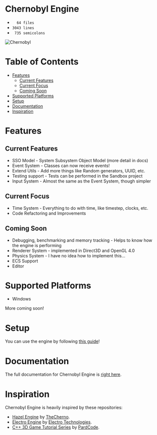 # Chernobyl Engine

- `  64 files`
- `3043 lines`
- ` 735 semicolons`

![Chernobyl](/Resources/Branding/Logo.png?raw=true "Chernobyl")

# Table of Contents

- [Features](#features)
  - [Current Features](#current-features)
  - [Current Focus](#current-focus)
  - [Coming Soon](#coming-soon)
- [Supported Platforms](#supported-platforms)
- [Setup](#setup)
- [Documentation](#documentation)
- [Inspiration](#inspiration)

# Features

## Current Features

- SSO Model - System Subsystem Object Model (more detail in docs)
- Event System - Classes can now receive events!
- Extend Utils - Add more things like Random generators, UUID, etc.
- Testing support - Tests can be performed in the Sandbox project
- Input System - Almost the same as the Event System, though simpler

## Current Focus

- Time System - Everything to do with time, like timestep, clocks, etc.
- Code Refactoring and Improvements

## Coming Soon

- Debugging, benchmarking and memory tracking - Helps to know how the engine is performing
- Renderer System - implemented in Direct3D and OpenGL 4.0
- Physics System - I have no idea how to implement this...
- ECS Support
- Editor

# Supported Platforms

- Windows

More coming soon!

# Setup

You can use the engine by following [this guide](/Resources/Documentation/Setup.md)!

# Documentation

The full documentation for Chernobyl Engine is [right here](/Resources/Documentation/Documentation.md).

# Inspiration

Chernobyl Engine is heavily inspired by these repositories:
- [Hazel Engine](https://github.com/TheCherno/Hazel) by [TheCherno](https://www.youtube.com/channel/UCQ-W1KE9EYfdxhL6S4twUNw).
- [Electro Engine](https://github.com/Electro-Technologies/Electro) by [Electro Technologies](https://github.com/Electro-Technologies).
- [C++ 3D Game Tutorial Series](https://github.com/PardCode/CPP-3D-Game-Tutorial-Series) by [PardCode](https://www.youtube.com/channel/UCs1ssVSR49YItKE7DZ3-Jcw).